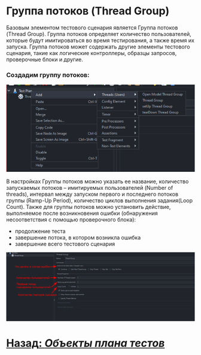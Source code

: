 # Группа потоков (Thread Group)

Базовым элементом тестового сценария является Группа потоков (Thread Group). Группа потоков определяет количество пользователей,
которые будут имитироваться во время тестирования, а также время их запуска. Группа потоков может содержать другие элементы
тестового сценария, такие как логические контроллеры, образцы запросов, проверочные блоки и другие.

### Создадим группу потоков:
![создание группы потоков](../../../../src/testing/thread-group-create.png)

В настройках Группы потоков можно указать ее название, количество запускаемых потоков – имитируемых пользователей 
(Number of threads), интервал между запуском первого и последнего потоков группы (Ramp-Up Period), количество циклов 
выполнения задания(Loop Count). Также для группы потоков можно установить действие, выполняемое после возникновения 
ошибки (обнаружения несоответствия с помощью проверочного блока):
- продолжение теста 
- завершение потока, в котором возникла ошибка 
- завершение всего тестового сценария

![Настройки группы потоков](../../../../src/test-group-settings/img.png)

# [**Назад**: *Объекты плана тестов*](../test-plan-objects.md)



